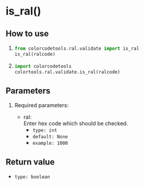 # is_ral()

## How to use

1. ```python
   from colorcodetools.ral.validate import is_ral
   is_ral(ralcode)
   ```
2. ```python
   import colorcodetools
   colortools.ral.validate.is_ral(ralcode)
   ```

## Parameters

1. Required parameters:

   - ral:  
      Enter hex code which should be checked.
     - `type: int`
     - `default: None`
     - `example: 1000`

## Return value

- `type: boolean`
